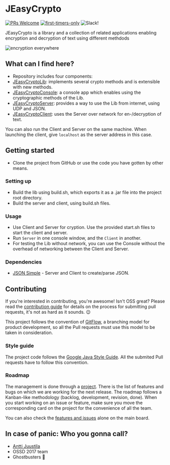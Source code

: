 # JEasyCrypto

[![PRs Welcome](https://img.shields.io/badge/PRs-welcome-brightgreen.svg?style=flat-square)](http://makeapullrequest.com)
[![first-timers-only](http://img.shields.io/badge/first--timers--only-friendly-blue.svg?style=flat-square)](http://www.firsttimersonly.com/)
![Slack!](https://slackin-frcifywvtd.now.sh/badge.svg)

JEasyCrypto is a library and a collection of related applications enabling encryption and decryption of text using different methdods

![encryption everywhere](https://h50003.www5.hpe.com/digmedialib/prodimg/lowres/c04165573.png)


## What can I find here?

* Repository includes four components: 
 * [JEasyCryptoLib](https://github.com/a-rmz/JEasyCrypto/tree/master/JEasyCrypto): implements several crypto methods and is extensible with new methods.
 * [JEasyCryptoConsole](https://github.com/a-rmz/JEasyCrypto/tree/master/JEasyCryptoConsole): a console app which enables using the cryptographic methods of the Lib.
 * [JEasyCryptoServer](https://github.com/a-rmz/JEasyCrypto/tree/master/JEasyCryptoServer): provides a way to use the Lib from internet, using UDP and JSON.
 * [JEasyCryptoClient](https://github.com/a-rmz/JEasyCrypto/tree/master/JEasyCryptoClient): uses the Server over network for en-/decryption of text.

You can also run the Client and Server on the same machine. When launching the client, give `localhost` as the server address in this case.


## Getting started

* Clone the project from GitHub or use the code you have gotten by other means.

### Setting up
* Build the lib using build.sh, which exports it as a .jar file into the project root directory. 
* Build the server and client, using build.sh files.

### Usage
* Use Client and Server for cryption. Use the provided start.sh files to start the client and server. 
 * Run `Server` in one console window, and the `Client` in another.
* For testing the Lib without network, you can use the Console without the overhead of networking between the Client and Server.

### Dependencies
- [JSON Simple](https://code.google.com/archive/p/json-simple/) - Server and Client to create/parse JSON.


## Contributing

If you're interested in contributing, you're awesome! Isn't OSS great? Please read the [contribution guide](./CONTRIBUTING.md) for details on the process for submitting pull requests, it's not as hard as it sounds. :wink:

This project follows the convention of [GitFlow](http://nvie.com/posts/a-successful-git-branching-model/), a branching model for product development, so all the Pull requests must use this model to be taken in consideration.

### Style guide
The project code follows the [Google Java Style Guide](google.github.io/styleguide/javaguide.html). All the submited Pull requests have to follow this convention.

### Roadmap
The management is done through a [project](https://github.com/a-rmz/JEasyCrypto/projects/2). There is the list of features and bugs on which we are working for the next release. The roadmap follows a Kanban-like methodology (backlog, development, revision, done). When you start working on an issue or feature, make sure you move the corresponding card on the project for the convenience of all the team.

You can also check the [features and issues](https://github.com/a-rmz/JEasyCrypto/issues) alone on the main board.


## In case of panic: Who you gonna call?

* [Antti Juustila](mailto:antti.juustila@oulu.fi)
* OSSD 2017 team
* Ghostbusters :ghost:
